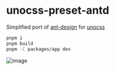 # unocss-preset-antd

Simplified port of [ant-design](https://github.com/ant-design/ant-design) for [unocss](https://github.com/unocss/unocss)

```sh
pnpm i
pnpm build
pnpm -C packages/app dev
```

![image](https://user-images.githubusercontent.com/4232207/213862118-f0fc1b3c-7cff-417f-8ad2-a97d1dcae202.png)
